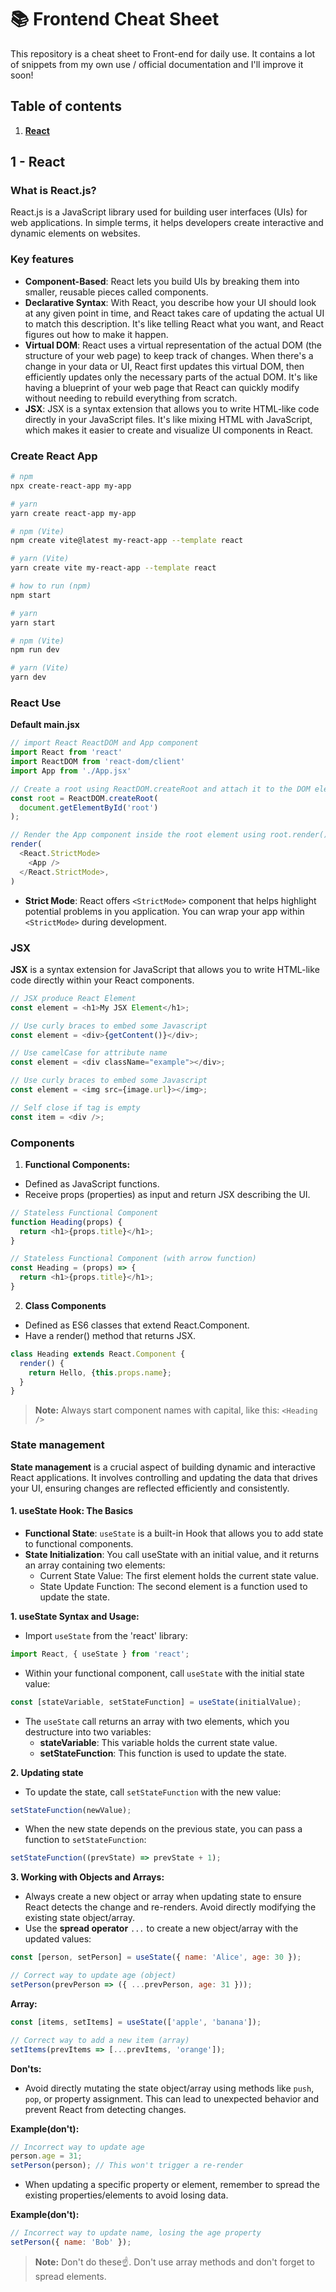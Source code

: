 # 📚 Frontend Cheat Sheet
This repository is a cheat sheet to Front-end for daily use. It contains a lot of snippets from my own use / official documentation and I'll improve it soon!

## Table of contents
1. **[React](#1---react)**
<!-- 2. [Redux](#redux)
3. [Axios](#axios) -->

## 1 - React
### What is React.js?
React.js is a JavaScript library used for building user interfaces (UIs) for web applications. In simple terms, it helps developers create interactive and dynamic elements on websites.
### Key features
- **Component-Based**: React lets you build UIs by breaking them into smaller, reusable pieces called components.
- **Declarative Syntax**: With React, you describe how your UI should look at any given point in time, and React takes care of updating the actual UI to match this description. It's like telling React what you want, and React figures out how to make it happen.
- **Virtual DOM**: React uses a virtual representation of the actual DOM (the structure of your web page) to keep track of changes. When there's a change in your data or UI, React first updates this virtual DOM, then efficiently updates only the necessary parts of the actual DOM. It's like having a blueprint of your web page that React can quickly modify without needing to rebuild everything from scratch.
- **JSX**: JSX is a syntax extension that allows you to write HTML-like code directly in your JavaScript files. It's like mixing HTML with JavaScript, which makes it easier to create and visualize UI components in React.

### Create React App
```bash
# npm
npx create-react-app my-app

# yarn
yarn create react-app my-app

# npm (Vite)
npm create vite@latest my-react-app --template react

# yarn (Vite)
yarn create vite my-react-app --template react
```

```bash
# how to run (npm)
npm start

# yarn
yarn start

# npm (Vite)
npm run dev

# yarn (Vite)
yarn dev
```
### React Use
**Default main.jsx**
```javascript
// import React ReactDOM and App component
import React from 'react'
import ReactDOM from 'react-dom/client'
import App from './App.jsx'
```

```javascript
// Create a root using ReactDOM.createRoot and attach it to the DOM element with the ID "root".
const root = ReactDOM.createRoot(
  document.getElementById('root')
);
```
```javascript
// Render the App component inside the root element using root.render()
render(
  <React.StrictMode>
    <App />
  </React.StrictMode>,
)
```
- **Strict Mode**: React offers `<StrictMode>` component that helps highlight potential problems in you application. You can wrap your app within `<StrictMode>` during development.

### JSX
**JSX** is a syntax extension for JavaScript that allows you to write HTML-like code directly within your React components.
```javascript
// JSX produce React Element
const element = <h1>My JSX Element</h1>;
```
```javascript
// Use curly braces to embed some Javascript
const element = <div>{getContent()}</div>;
```
```javascript
// Use camelCase for attribute name
const element = <div className="example"></div>;
```
```javascript
// Use curly braces to embed some Javascript
const element = <img src={image.url}></img>;
```
```javascript
// Self close if tag is empty
const item = <div />;
```
### Components
1. **Functional Components:**
- Defined as JavaScript functions.
- Receive props (properties) as input and return JSX describing the UI.

```javascript
// Stateless Functional Component
function Heading(props) {
  return <h1>{props.title}</h1>;
}
```
```javascript
// Stateless Functional Component (with arrow function)
const Heading = (props) => {
  return <h1>{props.title}</h1>;
}
```

2. **Class Components**
- Defined as ES6 classes that extend React.Component.
- Have a render() method that returns JSX.
```javascript
class Heading extends React.Component {
  render() {
    return Hello, {this.props.name};
  }
}
```

> **Note:** Always start component names with capital, like this: `<Heading />`

### State management
**State management** is a crucial aspect of building dynamic and interactive React applications. It involves controlling and updating the data that drives your UI, ensuring changes are reflected efficiently and consistently.
#### 1. useState Hook: The Basics
- **Functional State**: `useState` is a built-in Hook that allows you to add state to functional components.
- **State Initialization**: You call useState with an initial value, and it returns an array containing two elements:
  - Current State Value: The first element holds the current state value.
  - State Update Function: The second element is a function used to update the state.

**1. useState Syntax and Usage:**
- Import `useState` from the 'react' library:
```javascript
import React, { useState } from 'react';
```

- Within your functional component, call `useState` with the initial state value:
``` javascript
const [stateVariable, setStateFunction] = useState(initialValue);
```

- The `useState` call returns an array with two elements, which you destructure into two variables:
  - **stateVariable**: This variable holds the current state value.
  - **setStateFunction**: This function is used to update the state.

**2. Updating state**
- To update the state, call `setStateFunction` with the new value:
``` javascript
setStateFunction(newValue);
```

- When the new state depends on the previous state, you can pass a function to `setStateFunction`:
```javascript
setStateFunction((prevState) => prevState + 1);
```
**3. Working with Objects and Arrays:**
- Always create a new object or array when updating state to ensure React detects the change and re-renders. Avoid directly modifying the existing state object/array.
- Use the **spread operator** `...` to create a new object/array with the updated values:
```javascript
const [person, setPerson] = useState({ name: 'Alice', age: 30 });

// Correct way to update age (object)
setPerson(prevPerson => ({ ...prevPerson, age: 31 }));
```
**Array:**

```javascript
const [items, setItems] = useState(['apple', 'banana']);

// Correct way to add a new item (array)
setItems(prevItems => [...prevItems, 'orange']);
```
**Don'ts:**

- Avoid directly mutating the state object/array using methods like `push`, `pop`, or property assignment. This can lead to unexpected behavior and prevent React from detecting changes.

**Example(don't):**
```javascript
// Incorrect way to update age
person.age = 31;
setPerson(person); // This won't trigger a re-render
```

- When updating a specific property or element, remember to spread the existing properties/elements to avoid losing data.

**Example(don't):**
```javascript
// Incorrect way to update name, losing the age property
setPerson({ name: 'Bob' });
```
> **Note:** Don't do these☝️. Don't use array methods and don't forget to spread elements.

